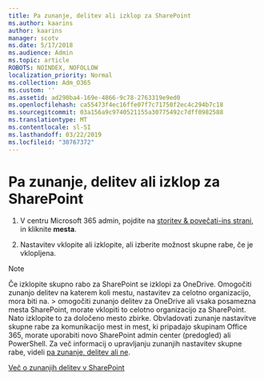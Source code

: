 ```yaml
---
title: Pa zunanje, delitev ali izklop za SharePoint
ms.author: kaarins
author: kaarins
manager: scotv
ms.date: 5/17/2018
ms.audience: Admin
ms.topic: article
ROBOTS: NOINDEX, NOFOLLOW
localization_priority: Normal
ms.collection: Adm_O365
ms.custom: ''
ms.assetid: ad290ba4-169e-4866-9c78-2763319e9ed0
ms.openlocfilehash: ca55473f4ec16ffe07f7c71750f2ec4c294b7c18
ms.sourcegitcommit: 03a156a9c9740521155a30775492c7dff0982588
ms.translationtype: MT
ms.contentlocale: sl-SI
ms.lasthandoff: 03/22/2019
ms.locfileid: "30767372"
---
```

# <a name="turn-external-sharing-on-or-off-for-sharepoint"></a>Pa zunanje, delitev ali izklop za SharePoint

1. V centru Microsoft 365 admin, pojdite na [storitev &amp; povečati-ins strani](https://portal.office.com/adminportal/home#/Settings/ServicesAndAddIns), in kliknite **mesta**.
    
2. Nastavitev vklopite ali izklopite, ali izberite možnost skupne rabe, če je vklopljena.
    
> [!NOTE]
> Če izklopite skupno rabo za SharePoint se izklopi za OneDrive. Omogočiti zunanjo delitev na katerem koli mestu, nastavitev za celotno organizacijo, mora biti na. > omogočiti zunanjo delitev za OneDrive ali vsaka posamezna mesta SharePoint, morate vklopiti to celotno organizacijo za SharePoint. Nato izklopite to za določeno mesto zbirke. Obvladovati zunanje nastavitve skupne rabe za komunikacijo mest in mest, ki pripadajo skupinam Office 365, morate uporabiti novo SharePoint admin center (predogled) ali PowerShell. Za več informacij o upravljanju zunanjih nastavitev skupne rabe, videli [pa zunanje, delitev ali ne](https://go.microsoft.com/fwlink/?linkid=866426). 
  
[Več o zunanjih delitev v SharePoint](https://go.microsoft.com/fwlink/?linkid=734908)
  

